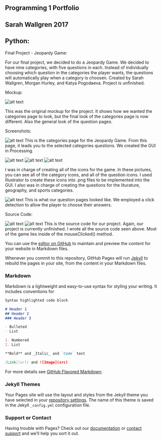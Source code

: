 ## Programming 1 Portfolio
## Sarah Wallgren 2017

## Python:
  Final Project - Jeopardy Game:
  
For our final project, we decided to do a Jeopardy Game. We decided to have nine categories, with five questions in each. Instead of individually choosing which question in the categories the player wants, the questions will automatically play when a category is choosen. Created by Sarah Wallgren, Morgan Hurley, and Katya Pogodaeva. Project is unfinished. 

Mockup:


![alt text](https://sarahwallgren.github.io/Programming-I-Portfolio/Untitleddiagram.png "Mockup")

  This was the original mockup for the project. It shows how we wanted the categories page to look, but the final look of the categories page is now different. Also the general look of the question pages.

Screenshots:


![alt text](https://sarahwallgren.github.io/Programming-I-Portfolio/Screenshots/CatagroriesPage.png "Home Page 1")
This is the categories page for the Jeopardy Game. From this page, it leads you to the selected categories questions. We created the GUI in Processing. 

![alt text](https://sarahwallgren.github.io/Programming-I-Portfolio/Screenshots/Authorfile1.png "ai1")
![alt text](https://sarahwallgren.github.io/Programming-I-Portfolio/Screenshots/Authorfile2.png "ai2")
![alt text](https://sarahwallgren.github.io/Programming-I-Portfolio/Screenshots/Authorfile3.png "ai3")

I was in charge of creating all of the icons for the game. In these pictures, you can see all of the category icons, and all of the question icons. I used Illustrator to create these icons into .png files to be implemented into the GUI. I also was in charge of creating the questions for the liturature, geography, and sports categories. 

![alt text](https://sarahwallgren.github.io/Programming-I-Portfolio/Screenshots/LitquestionEx.png "lit1")
This is what our question pages looked like. We employed a click detection to allow the player to choose their answers. 

Source Code:

![alt text](https://sarahwallgren.github.io/Programming-I-Portfolio/Screenshots/Sourcecode1.png "sc1")
![alt text](https://sarahwallgren.github.io/Programming-I-Portfolio/Screenshots/Sourcecode2.png "sc1")
This is the source code for our project. Again, our project is currently unfinished. I wrote all the source code seen above. Most of the game lies inside of the mouseClicked() method.


You can use the [editor on GitHub](https://github.com/sarahwallgren/Programming-I-Portfolio/edit/master/README.md) to maintain and preview the content for your website in Markdown files.

Whenever you commit to this repository, GitHub Pages will run [Jekyll](https://jekyllrb.com/) to rebuild the pages in your site, from the content in your Markdown files.

### Markdown

Markdown is a lightweight and easy-to-use syntax for styling your writing. It includes conventions for

```markdown
Syntax highlighted code block

# Header 1
## Header 2
### Header 3

- Bulleted
- List

1. Numbered
2. List

**Bold** and _Italic_ and `Code` text

[Link](url) and ![Image](src)
```

For more details see [GitHub Flavored Markdown](https://guides.github.com/features/mastering-markdown/).

### Jekyll Themes

Your Pages site will use the layout and styles from the Jekyll theme you have selected in your [repository settings](https://github.com/sarahwallgren/Programming-I-Portfolio/settings). The name of this theme is saved in the Jekyll `_config.yml` configuration file.

### Support or Contact

Having trouble with Pages? Check out our [documentation](https://help.github.com/categories/github-pages-basics/) or [contact support](https://github.com/contact) and we’ll help you sort it out.
